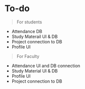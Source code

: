 # To-do

> For students
+ Attendance DB
+ Study Materail UI & DB
+ Project connection to DB
+ Profile UI

> For Faculty
+ Attendance UI and DB connection
+ Study Material UI & DB
+ Profile UI
+ Project connection to DB

